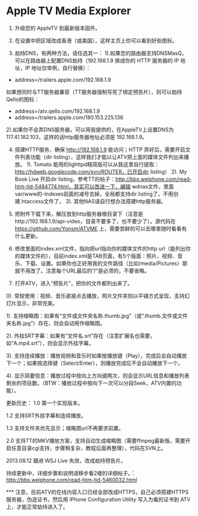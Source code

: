 Apple TV Media Explorer
=====


1. 升级您的 AppleTV 到最新版本固件。

2. 在设置中把区域改成香港（或美国），这样主页上你可以看到好些图标。

3. 劫持DNS，有两种方法，请任选其一：
1).如果您的路由器支持DNSMasQ，可以在路由器上配置DNS劫持（192.168.1.9 换成你的 HTTP 服务器的 IP 地址，IP 地址仅举例，自行替换）：

* address=/trailers.apple.com/192.168.1.9

如果想同时与TT服务器兼容（TT服务器强制写死了绑定预告片），则可以劫持Qello的图标：

* address=/atv.qello.com/192.168.1.9
* address=/trailers.apple.com/180.153.225.136

2).如果你不会弄DNS服务器，可以用我提供的，在AppleTV上设置DNS为117.41.182.103，这样的话http服务器地址必须是 192.168.1.9。

4. 搭建HTTP服务，确保 http://192.168.1.9 能访问；HTTP 弄好后，需要开启文件列表功能（dir listing），这样我们才能以让ATV把上面的媒体文件列出来播放。
1). Tomato 能用的lighttpd精简版可以从我这里自行提取：http://hdweb.googlecode.com/svn/ROUTER，已开启dir listing）
2). My Book Live 开启dir listing，参考TT的帖子：http://bbs.weiphone.com/read-htm-tid-5484774.html，其实可以改进一下，编辑 wdnas文件，里面var/www的-Indexes前面的减号去掉，全局都支持dir listing了，不用创建.htaccess文件了。
3). 其他NAS请自行想办法搭建http服务器。

5. 把附件下载下来，解压放到http服务器根目录下（注意是http://192.168.1.9/api-video，目录不要多了，也不要少了）。源代码在 https://github.com/Yonsm/ATVME 上，需要尝鲜的可以去哪里随时看看有什么更新。

6. 修改里面的index.xml文件，指向把url指向你的媒体文件的http url（能列出你的媒体文件的），目前index.xml是TAB页面，有5个版面：照片、视频、音乐、下载、设置。如果你也正好用我的文件路径（比如/media/Pictures）那就不用改了。注意每个URL最后的“/”是必须的，不要省略。

7. 打开ATV，进入“预告片”，把你的文件都列出来了。

0). 常规使用：视频、音乐直接点击播放，照片文件夹则以平铺方式呈现，支持幻灯片显示，非常完美。

1). 支持缩略图：如果有“文件或文件夹名称.thumb.jpg”（或“.thumb.文件或文件夹名称.jpg”）存在，则会自动用作缩略图。

2). 外挂SRT字幕：如果有“文件名.srt”存在（注意扩展名也需要，如“A.mp4.srt”），则会显示外挂字幕。

3). 支持连续播放：播放视频和音乐时如果按播放键（Play），完成后会自动播放下一个；如果按选择键（Select/Enter），则播放完成后不会自动播放下一个。

4). 显示简要信息：播放过程中按向上方向键两次，则会显示URL信息和播放列表剩余的项目数。（BTW：播放过程中按向下一次可以分段Seek，ATV内置的功能）。


更新历史：
  1.0  第一个实现版本。
  
  1.2  支持SRT外挂字幕和连续播放。
  
  1.3  支持文件夹优先显示；缩略图url不再要求前置。
  
  2.0 支持TT的MKV播放方案，支持自动生成缩略图（需要ffmpeg最新版，需要开启任意目录cgi支持，步骤稍复杂，教程后面再整理），代码在SVN上。

2013.08.12 跟进 WSJ Live 失效，改成劫持预告片。

持续更新中，详细步骤和说明请移步看2楼的详细帖子。：http://bbs.weiphone.com/read-htm-tid-5460032.html

*** 注意，目前ATV的在线内容入口已经全部改成HTTPS，自己必须搭建HTTPS服务器，伪造证书，然后用 iPhone Configuration Utility 写入为看的证书到 ATV 上，才能正常劫持进入了。
